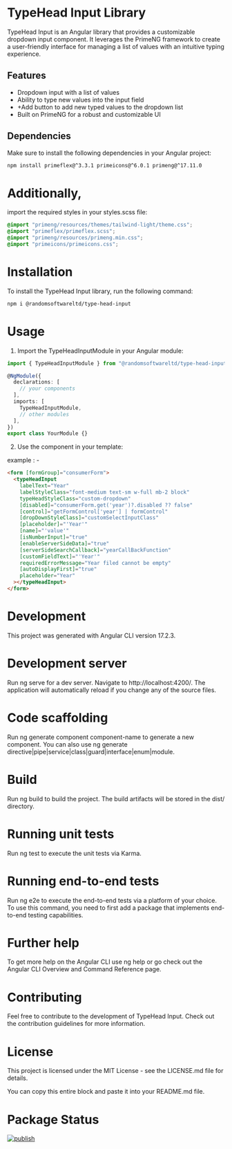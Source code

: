 # TypeHead Input Library

TypeHead Input is an Angular library that provides a customizable dropdown input component. It leverages the PrimeNG framework to create a user-friendly interface for managing a list of values with an intuitive typing experience.

## Features

- Dropdown input with a list of values
- Ability to type new values into the input field
- +Add button to add new typed values to the dropdown list
- Built on PrimeNG for a robust and customizable UI

## Dependencies

Make sure to install the following dependencies in your Angular project:

```bash
npm install primeflex@^3.3.1 primeicons@^6.0.1 primeng@^17.11.0
```

# Additionally,

import the required styles in your styles.scss file:

```scss
@import "primeng/resources/themes/tailwind-light/theme.css";
@import "primeflex/primeflex.scss";
@import "primeng/resources/primeng.min.css";
@import "primeicons/primeicons.css";
```

# Installation

To install the TypeHead Input library, run the following command:

```bash
npm i @randomsoftwareltd/type-head-input
```

# Usage

1. Import the TypeHeadInputModule in your Angular module:

```typescript
import { TypeHeadInputModule } from "@randomsoftwareltd/type-head-input";

@NgModule({
  declarations: [
    // your components
  ],
  imports: [
    TypeHeadInputModule,
    // other modules
  ],
})
export class YourModule {}
```

2. Use the <typeHeadInput> component in your template:

example : -

```html
<form [formGroup]="consumerForm">
  <typeHeadInput
    labelText="Year"
    labelStyleClass="font-medium text-sm w-full mb-2 block"
    typeHeadStyleClass="custom-dropdown"
    [disabled]="consumerForm.get('year')?.disabled ?? false"
    [control]="getFormControl['year'] | formControl"
    [dropDownStyleClass]="customSelectInputClass"
    [placeholder]="'Year'"
    [name]="'value'"
    [isNumberInput]="true"
    [enableServerSideData]="true"
    [serverSideSearchCallback]="yearCallBackFunction"
    [customFieldText]="'Year'"
    requiredErrorMessage="Year filed cannot be empty"
    [autoDisplayFirst]="true"
    placeholder="Year"
  ></typeHeadInput>
</form>
```

# Development

This project was generated with Angular CLI version 17.2.3.

# Development server

Run ng serve for a dev server. Navigate to http://localhost:4200/. The application will automatically reload if you change any of the source files.

# Code scaffolding

Run ng generate component component-name to generate a new component. You can also use ng generate directive|pipe|service|class|guard|interface|enum|module.

# Build

Run ng build to build the project. The build artifacts will be stored in the dist/ directory.

# Running unit tests

Run ng test to execute the unit tests via Karma.

# Running end-to-end tests

Run ng e2e to execute the end-to-end tests via a platform of your choice. To use this command, you need to first add a package that implements end-to-end testing capabilities.

# Further help

To get more help on the Angular CLI use ng help or go check out the Angular CLI Overview and Command Reference page.

# Contributing

Feel free to contribute to the development of TypeHead Input. Check out the contribution guidelines for more information.

# License

This project is licensed under the MIT License - see the LICENSE.md file for details.

You can copy this entire block and paste it into your README.md file.

# Package Status

[![publish](https://github.com/RandomSoftwareSL/primeng-custom-typehead-dropdown/actions/workflows/npm-publish.yml/badge.svg)](https://github.com/RandomSoftwareSL/primeng-custom-typehead-dropdown/actions/workflows/npm-publish.yml)
